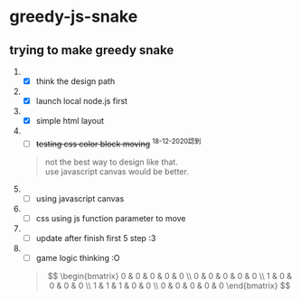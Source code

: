# greedy-js-snake

## trying to make greedy snake
1. - [x] think the design path
2. - [x] launch local node.js first
3. - [x] simple html layout
4. - [ ] ~~testing css color block moving~~ <sup>18-12-2020諗到</sup>
    > not the best way to design like that.  
    > use javascript canvas would be better.  
4. - [ ] using javascript canvas
5. - [ ] css using js function parameter to move
6. - [ ] update after finish first 5 step :3
7. - [ ] game logic thinking :O  
    > $$
    >   \begin{bmatrix}
    >       0 & 0 & 0 & 0 & 0 \\
    >       0 & 0 & 0 & 0 & 0 \\
    >       1 & 0 & 0 & 0 & 0 \\
    >       1 & 1 & 1 & 0 & 0 \\
    >       0 & 0 & 0 & 0 & 0
    >   \end{bmatrix}
    > $$
